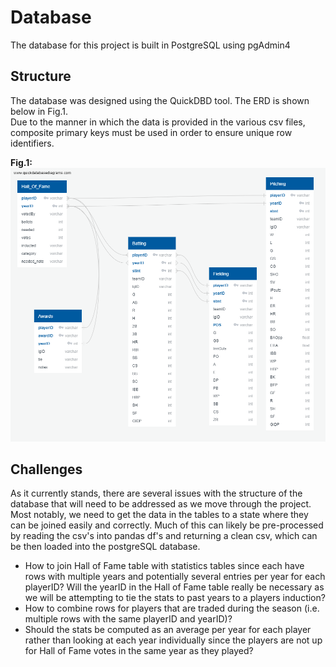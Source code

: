# Database
The database for this project is built in PostgreSQL using pgAdmin4

## Structure
The database was designed using the QuickDBD tool.  The ERD is shown below in Fig.1.  <br>
Due to the manner in which the data is provided in the various csv files, composite primary keys must be used in order to ensure unique row identifiers.  

**Fig.1:**
![Fig.1](ERD.png)

## Challenges
As it currently stands, there are several issues with the structure of the database that will need to be addressed as we move through the project.  Most notably, we need to get the data in the tables to a state where they can be joined easily and correctly. Much of this can likely be pre-processed by reading the csv's into pandas df's and returning a clean csv, which can be then loaded into the postgreSQL database.  

* How to join Hall of Fame table with statistics tables since each have rows with multiple years and potentially several entries per year for each playerID?  Will the yearID in the Hall of Fame table really be necessary as we will be attempting to tie the stats to past years to a players induction? 
* How to combine rows for players that are traded during the season (i.e. multiple rows with the same playerID and yearID)?
* Should the stats be computed as an average per year for each player rather than looking at each year individually since the players are not up for Hall of Fame votes in the same year as they played?  